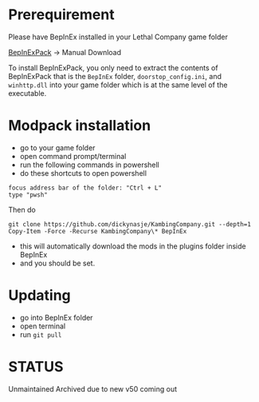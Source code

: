 # Prerequirement

Please have BepInEx installed in your Lethal Company game folder

[BepInExPack](https://thunderstore.io/c/lethal-company/p/BepInEx/BepInExPack/) -> Manual Download

To install BepInExPack, you only need to extract the contents of BepInExPack that is the `BepInEx` folder, `doorstop_config.ini`, and `winhttp.dll`
into your game folder which is at the same level of the executable.

# Modpack installation

- go to your game folder
- open command prompt/terminal
- run the following commands in powershell
- do these shortcuts to open powershell

```
focus address bar of the folder: "Ctrl + L"
type "pwsh"
```

Then do

```
git clone https://github.com/dickynasje/KambingCompany.git --depth=1
Copy-Item -Force -Recurse KambingCompany\* BepInEx
```

- this will automatically download the mods in the plugins folder inside BepInEx
- and you should be set.

# Updating

- go into BepInEx folder
- open terminal
- run `git pull`

# STATUS

Unmaintained
Archived due to new v50 coming out
